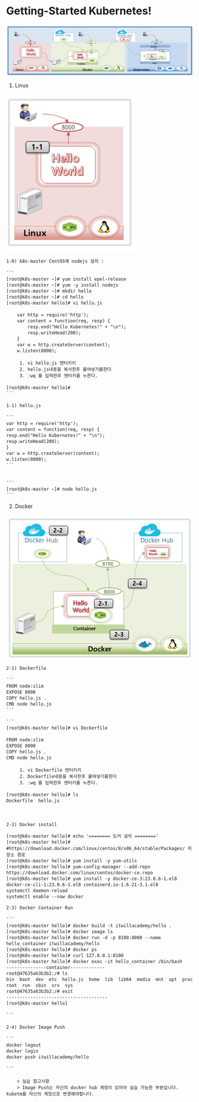 
# Getting-Started Kubernetes!

![alt text](image-5.png)


1. Linux

![alt text](image-6.png)

    1-0) k8s-master CentOS에 nodejs 설치 :

    ```
    [root@k8s-master ~]# yum install epel-release
    [root@k8s-master ~]# yum -y install nodejs
    [root@k8s-master ~]# mkdir hello
    [root@k8s-master ~]# cd hello
    [root@k8s-master hello]# vi hello.js
        
        var http = require('http');
        var content = function(req, resp) {
            resp.end("Hello Kubernetes!" + "\n");
            resp.writeHead(200);
        }
        var w = http.createServer(content);
        w.listen(8000);
         
         1. vi hello.js 엔터키키
         2. hello.js내용을 복사한후 붙여넣기를한다
         3. :wq 를 입력한후 엔터키를 누른다.

    [root@k8s-master hello]#     
    ```

    1-1) hello.js

    ```
    var http = require('http');
    var content = function(req, resp) {
    resp.end("Hello Kubernetes!" + "\n");
    resp.writeHead(200);
    }
    var w = http.createServer(content);
    w.listen(8000);
    ```


    ```
    [root@k8s-master ~]# node hello.js
    ```


2. Docker

![alt text](image-8.png)

    2-1) Dockerfile

    ```
    FROM node:slim
    EXPOSE 8000
    COPY hello.js .
    CMD node hello.js
    ```

    ```
    [root@k8s-master hello]# vi Dockerfile

    FROM node:slim
    EXPOSE 8000
    COPY hello.js .
    CMD node hello.js

         1. vi Dockerfile 엔터키키
         2. Dockerfile내용을 복사한후 붙여넣기를한다
         3. :wq 를 입력한후 엔터키를 누른다.

    [root@k8s-master hello]# ls
    Dockerfile  hello.js



    2-2) Docker install
        
```
[root@k8s-master hello]# echo '======== 도커 설치 ========'
[root@k8s-master hello]# #https://download.docker.com/linux/centos/8/x86_64/stable/Packages/ 저장소 경로
[root@k8s-master hello]# yum install -y yum-utils
[root@k8s-master hello]# yum-config-manager --add-repo https://download.docker.com/linux/centos/docker-ce.repo
[root@k8s-master hello]# yum install -y docker-ce-3:23.0.6-1.el8 docker-ce-cli-1:23.0.6-1.el8 containerd.io-1.6.21-3.1.el8
systemctl daemon-reload
systemctl enable --now docker
```





    2-3) Docker Container Run

    ```
    [root@k8s-master hello]# docker build -t itwillacademy/hello .
    [root@k8s-master hello]# docker image ls
    [root@k8s-master hello]# docker run -d -p 8100:8000 --name hello_container itwillacademy/hello
    [root@k8s-master hello]# docker ps
    [root@k8s-master hello]# curl 127.0.0.1:8100
    [root@k8s-master hello]# docker exec -it hello_container /bin/bash
    ---------------container-------------
    root@47635a63b3b2:/# ls
    bin  boot  dev	etc  hello.js  home  lib  lib64  media	mnt  opt  proc	root  run  sbin  srv  sys  
    root@47635a63b3b2:/# exit 
    --------------------------------------
    [root@k8s-master hello]

    ```

    2-4) Docker Image Push

    ```
    docker logout
    docker login
    docker push itwillacademy/hello

    ```

        > 실습 참고사항
        > Image Push는 자신의 docker hub 계정이 있어야 실습 가능한 부분입니다. kubetm를 자신의 계정으로 변경해야합니다.